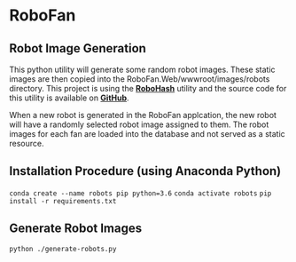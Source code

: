 ﻿# RoboFan
## Robot Image Generation

This python utility will generate some random robot images.  These static images
are then copied into the RoboFan.Web/wwwroot/images/robots directory. This project
is using the [**RoboHash**](https://robohash.org/) utility and the source code for this
utility is available on [**GitHub**](https://github.com/e1ven/Robohash).

When a new robot is generated in the RoboFan applcation, the new robot will have a 
randomly selected robot image assigned to them.  The robot images for each fan are 
loaded into the database and not served as a static resource.

## Installation Procedure (using Anaconda Python)
```conda create --name robots pip python=3.6```
```conda activate robots```
```pip install -r requirements.txt```

## Generate Robot Images
```python ./generate-robots.py```
